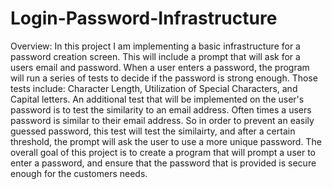 # Login-Password-Infrastructure
Overview:
In this project I am implementing a basic infrastructure for a password creation screen. This will include a prompt that will ask for a users email and password. When a user enters a password, the program will run a series of tests to decide if the password is strong enough. Those tests include: Character Length, Utilization of Special Characters, and Capital letters. An additional test that will be implemented on the user's password is to test the similarity to an email address. Often times a users password is similar to their email address. So in order to prevent an easily guessed password, this test will test the similairty, and after a certain threshold, the prompt will ask the user to use a more unique password. The overall goal of this project is to create a program that will prompt a user to enter a password, and ensure that the password that is provided is secure enough for the customers needs. 
